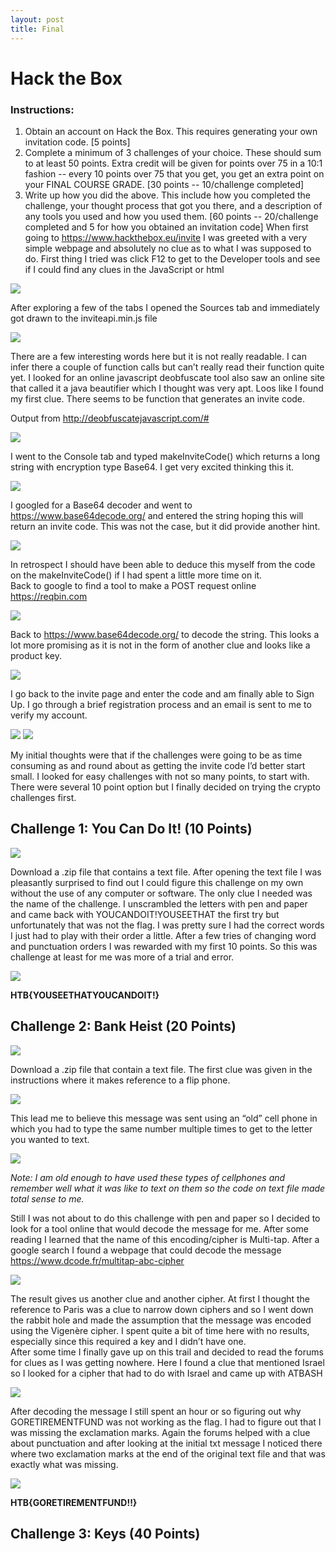 ```yaml
---
layout: post
title: Final
---
```

# Hack the Box
### Instructions:
1.	Obtain an account on Hack the Box. This requires generating your own invitation code. [5 points]
2.	Complete a minimum of 3 challenges of your choice. These should sum to at least 50 points. Extra credit will be given for points over 75 in a 10:1 fashion -- every 10 points over 75 that you get, you get an extra point on your FINAL COURSE GRADE. [30 points -- 10/challenge completed]
3.	Write up how you did the above. This include how you completed the challenge, your thought process that got you there, and a description of any tools you used and how you used them. [60 points -- 20/challenge completed and 5 for how you obtained an invitation code]
When first going to https://www.hackthebox.eu/invite I was greeted with a very simple webpage and absolutely no clue as to what I was supposed to do. First thing I tried was click F12 to get to the Developer tools and see if I could find any clues in the JavaScript or html

<img src= "https://raw.githubusercontent.com/viscovin/viscovin.github.io/master/images/hi.jpg">

After exploring a few of the tabs I opened the Sources tab and immediately got drawn to the inviteapi.min.js file  

<img src= "https://raw.githubusercontent.com/viscovin/viscovin.github.io/master/images/inviteapi.jpg">

There are a few interesting words here but it is not really readable. I can infer there a couple of function calls but can’t really read their function quite yet. I looked for an online javascript deobfuscate tool also saw an online site that called it a java beautifier which I thought was very apt. 
Loos like I found my first clue. There seems to be function that generates an invite code.  

Output from http://deobfuscatejavascript.com/#

<img src= "https://raw.githubusercontent.com/viscovin/viscovin.github.io/master/images/function.jpg">

I went to the Console tab and typed makeInviteCode() which returns a long string with encryption type Base64. I get very excited thinking this it. 

<img src= "https://raw.githubusercontent.com/viscovin/viscovin.github.io/master/images/console.jpg">

I googled for a Base64 decoder and went to https://www.base64decode.org/  and entered the string hoping this will return an invite code. This was not the case, but it did provide another hint. 

<img src= "https://raw.githubusercontent.com/viscovin/viscovin.github.io/master/images/post.jpg">

In retrospect I should have been able to deduce this myself from the code on the makeInviteCode() if I had spent a little more time on it.  
Back to google to find a tool to make a POST request online https://reqbin.com

<img src= "https://raw.githubusercontent.com/viscovin/viscovin.github.io/master/images/post2.jpg">

Back to https://www.base64decode.org/   to decode the string. This looks a lot more promising as it is not in the form of another clue and looks like a product key. 

<img src= "https://raw.githubusercontent.com/viscovin/viscovin.github.io/master/images/key.jpg">

I go back to the invite page and enter the code and am finally able to Sign Up. I go through a brief registration process and an email is sent to me to verify my account. 

<img src= "https://raw.githubusercontent.com/viscovin/viscovin.github.io/master/images/email.jpg">

<img src= "https://raw.githubusercontent.com/viscovin/viscovin.github.io/master/images/htb.jpg">

My initial thoughts were that if the challenges were going to be as time consuming as and round about as getting the invite code I’d better start small.  I looked for easy challenges with not so many points, to start with. There were several 10 point option but I finally decided on trying the crypto challenges first. 

## Challenge 1: You Can Do It! (10 Points) 
<img src= "https://raw.githubusercontent.com/viscovin/viscovin.github.io/master/images/youcan.jpg">

Download a .zip file that contains a text file.  After opening the text file I was pleasantly surprised to find out I could figure this challenge on my own without the use of any computer or software. The only clue I needed was the name of the challenge. I unscrambled the letters with pen and paper and came back with YOUCANDOIT!YOUSEETHAT the first try but unfortunately that was not the flag. I was pretty sure I had the correct words I just had to play with their order a little. After a few tries of changing word and punctuation orders I was rewarded with my first 10 points.  So this was challenge at least for me was more of a trial and error.  

<img src= "https://raw.githubusercontent.com/viscovin/viscovin.github.io/master/images/youcantext.jpg">

**HTB{YOUSEETHATYOUCANDOIT!}**

## Challenge 2: Bank Heist (20 Points)
<img src= "https://raw.githubusercontent.com/viscovin/viscovin.github.io/master/images/bank.jpg">

Download a .zip file that contain a text file.  The first clue was given in the instructions where it makes reference to a flip phone. 

<img src= "https://raw.githubusercontent.com/viscovin/viscovin.github.io/master/images/banktext.jpg">

This lead me to believe this message was sent using an “old” cell phone in which you had to type the same number multiple times to get to the letter you wanted to text. 

<img src= "https://raw.githubusercontent.com/viscovin/viscovin.github.io/master/images/nokia.jpg">

*Note: I am old enough to have used these types of cellphones and remember well what it was like to text   on them so the code on text file made total sense to me.* 

Still I was not about to do this challenge with pen and paper so I decided to look for a tool online that would decode the message for me. After some reading I learned that the name of this encoding/cipher is Multi-tap. After a google search I found a webpage that could decode the message https://www.dcode.fr/multitap-abc-cipher

<img src= "https://raw.githubusercontent.com/viscovin/viscovin.github.io/master/images/multitap.jpg">

The result gives us another clue and another cipher.  At first I thought the reference to Paris was a clue to narrow down ciphers and so I went down the rabbit hole and made the assumption that the message was encoded using the Vigenère cipher. I spent quite a bit of time here with no results, especially since this required a key and I didn’t have one.  
After some time I finally gave up on this trail and decided to read the forums for clues as I was getting nowhere. Here I found a clue that mentioned Israel so I looked for a cipher that had to do with Israel and came up with ATBASH

<img src= "https://raw.githubusercontent.com/viscovin/viscovin.github.io/master/images/clue1.jpg">

After decoding the message I still spent an hour or so figuring out why GORETIREMENTFUND was not working as the flag. I had to figure out that I was missing the exclamation marks. Again the forums helped with a clue about punctuation and after looking at the initial txt message I noticed there where two exclamation marks at the end of the original text file and that was exactly what was missing.  

<img src= "https://raw.githubusercontent.com/viscovin/viscovin.github.io/master/images/results.jpg">

**HTB{GORETIREMENTFUND!!}**

## Challenge 3: Keys (40 Points)





